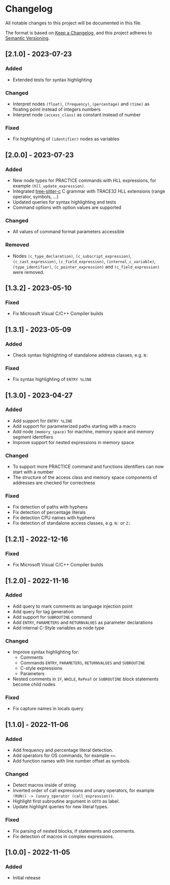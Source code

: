 # Changelog

All notable changes to this project will be documented in this file.

The format is based on [Keep a Changelog](https://keepachangelog.com/en/1.0.0/),
and this project adheres to [Semantic Versioning](https://semver.org/spec/v2.0.0.html).

## [2.1.0] - 2023-07-23

### Added

- Extended tests for syntax highlighting

### Changed

- Interpret nodes `(float)`, `(frequency)`, `(percentage)` and `(time)` as floating point
  instead of integers numbers
- Interpret node `(access_class)` as constant instead of number

### Fixed

- Fix highlighting of `(identifier)` nodes as variables

## [2.0.0] - 2023-07-23

### Added

- New node types for PRACTICE commands with HLL expressions, for example
  `(hll_update_expression)`.
- Integrated [tree-sitter-c](https://github.com/tree-sitter/tree-sitter-c) C grammar with TRACE32 HLL extensions (range operator, symbols, ...)
- Updated queries for syntax highlighting and tests
- Command options with option values are supported

### Changed

- All values of command format parameters accessible

### Removed

- Nodes `(c_type_declaration)`, `(c_subscript_expression)`,
  `(c_cast_expression)`, `(c_field_expression)`, `(internal_c_variable)`, `(type_identifier)`, `(c_pointer_expression)` and `(c_field_expression)` were removed.

## [1.3.2] - 2023-05-10

### Fixed

- Fix Microsoft Visual C/C++ Compiler builds

## [1.3.1] - 2023-05-09

### Added

- Check syntax highlighting of standalone address classes, e.g. `N:`

### Fixed

- Fix syntax highlighting of `ENTRY %LINE`

## [1.3.0] - 2023-04-27

### Added

- Add support for `ENTRY %LINE`
- Add support for parameterized paths starting with a macro
- Add node `(memory_space)` for machine, memory space and memory segment identifiers
- Improve support for nested expressions in memory space

### Changed

- To support more PRACTICE command and functions identifiers can now start with a number
- The structure of the access class and memory space components of addresses are
  checked for correctness

### Fixed

- Fix detection of paths with hyphens
- Fix detection of percentage literals
- Fix detection CPU names with hyphens
- Fix detection of standalone access classes, e.g. `N:` or `Z:`

## [1.2.1] - 2022-12-16

### Fixed

- Fix Microsoft Visual C/C++ Compiler builds

## [1.2.0] - 2022-11-16

### Added

- Add query to mark comments as language injection point
- Add query for tag generation
- Add support for `SUBROUTINE` command
- Add `ENTRY`, `PARAMETERS` and `RETURNVALUES` as parameter declarations
- Add internal C-Style variables as node type

### Changed

- Improve syntax highlighting for:
  - Comments
  - Commands `ENTRY`, `PARAMETERS`, `RETURNVALUES` and `SUBROUTINE`
  - C-style expressions
  - Parameters
- Nested comments in `IF`, `WHILE`, `RePeaT` or `SUBROUTINE` block statements become child nodes

### Fixed

- Fix capture names in locals query

## [1.1.0] - 2022-11-06

### Added

- Add frequency and percentage literal detection.
- Add operators for OS commands, for example `>>`.
- Add function names with line number offset as symbols.

### Changed

- Detect macros inside of string
- Inverted order of call expressions and unary operators, for
  example `!RUN() -> (unary_operator (call_expression))`.
- Highlight first subroutine argument in `GOTO` as label.
- Update highlight queries for new literal types.

### Fixed

- Fix parsing of nested blocks, if statements and comments.
- Fix detection of macros in complex expressions.

## [1.0.0] - 2022-11-05

### Added

- Initial release
